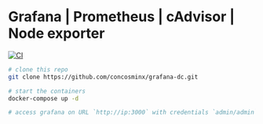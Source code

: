 # Grafana | Prometheus | cAdvisor | Node exporter

[![CI](https://github.com/concosminx/grafana-dc/actions/workflows/blank.yml/badge.svg)](https://github.com/concosminx/grafana-dc/actions/workflows/blank.yml)

```bash
# clone this repo 
git clone https://github.com/concosminx/grafana-dc.git

# start the containers
docker-compose up -d

# access grafana on URL `http://ip:3000` with credentials `admin/admin`
```

